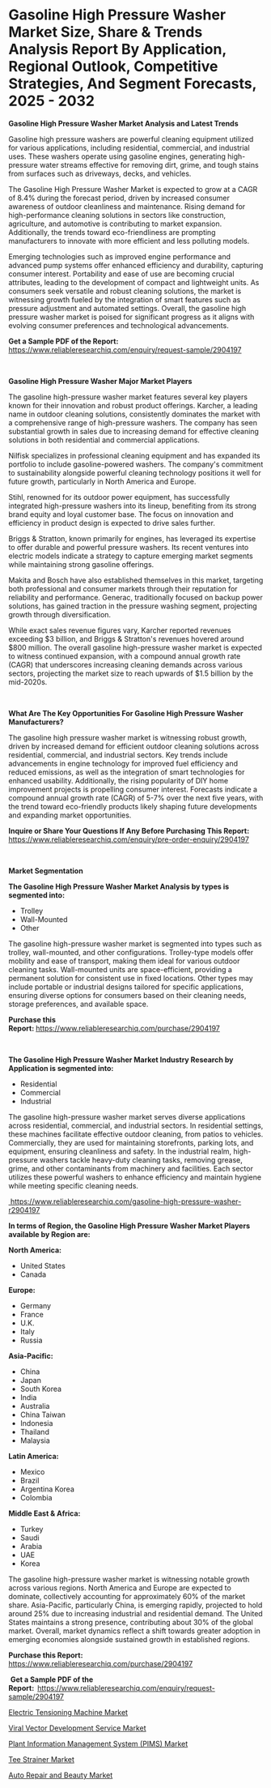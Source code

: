 <p><h1>Gasoline High Pressure Washer Market Size, Share & Trends Analysis Report By Application, Regional Outlook, Competitive Strategies, And Segment Forecasts, 2025 - 2032</h1></p><p><strong>Gasoline High Pressure Washer Market Analysis and Latest Trends</strong></p>
<p><p>Gasoline high pressure washers are powerful cleaning equipment utilized for various applications, including residential, commercial, and industrial uses. These washers operate using gasoline engines, generating high-pressure water streams effective for removing dirt, grime, and tough stains from surfaces such as driveways, decks, and vehicles.</p><p>The Gasoline High Pressure Washer Market is expected to grow at a CAGR of 8.4% during the forecast period, driven by increased consumer awareness of outdoor cleanliness and maintenance. Rising demand for high-performance cleaning solutions in sectors like construction, agriculture, and automotive is contributing to market expansion. Additionally, the trends toward eco-friendliness are prompting manufacturers to innovate with more efficient and less polluting models.</p><p>Emerging technologies such as improved engine performance and advanced pump systems offer enhanced efficiency and durability, capturing consumer interest. Portability and ease of use are becoming crucial attributes, leading to the development of compact and lightweight units. As consumers seek versatile and robust cleaning solutions, the market is witnessing growth fueled by the integration of smart features such as pressure adjustment and automated settings. Overall, the gasoline high pressure washer market is poised for significant progress as it aligns with evolving consumer preferences and technological advancements.</p></p>
<p><strong>Get a Sample PDF of the Report:&nbsp;</strong> <a href="https://www.reliableresearchiq.com/enquiry/request-sample/2904197?utm_campaign=1121&utm_medium=2&utm_source=Github&utm_content=ia&utm_term=11032025&utm_id=gasoline-high-pressure-washer">https://www.reliableresearchiq.com/enquiry/request-sample/2904197</a></p>
<p>&nbsp;</p>
<p><strong>Gasoline High Pressure Washer Major Market Players</strong></p>
<p><p>The gasoline high-pressure washer market features several key players known for their innovation and robust product offerings. Karcher, a leading name in outdoor cleaning solutions, consistently dominates the market with a comprehensive range of high-pressure washers. The company has seen substantial growth in sales due to increasing demand for effective cleaning solutions in both residential and commercial applications.</p><p>Nilfisk specializes in professional cleaning equipment and has expanded its portfolio to include gasoline-powered washers. The company's commitment to sustainability alongside powerful cleaning technology positions it well for future growth, particularly in North America and Europe.</p><p>Stihl, renowned for its outdoor power equipment, has successfully integrated high-pressure washers into its lineup, benefiting from its strong brand equity and loyal customer base. The focus on innovation and efficiency in product design is expected to drive sales further.</p><p>Briggs & Stratton, known primarily for engines, has leveraged its expertise to offer durable and powerful pressure washers. Its recent ventures into electric models indicate a strategy to capture emerging market segments while maintaining strong gasoline offerings.</p><p>Makita and Bosch have also established themselves in this market, targeting both professional and consumer markets through their reputation for reliability and performance. Generac, traditionally focused on backup power solutions, has gained traction in the pressure washing segment, projecting growth through diversification.</p><p>While exact sales revenue figures vary, Karcher reported revenues exceeding $3 billion, and Briggs & Stratton's revenues hovered around $800 million. The overall gasoline high-pressure washer market is expected to witness continued expansion, with a compound annual growth rate (CAGR) that underscores increasing cleaning demands across various sectors, projecting the market size to reach upwards of $1.5 billion by the mid-2020s.</p></p>
<p>&nbsp;</p>
<p><strong>What Are The Key Opportunities For Gasoline High Pressure Washer Manufacturers?</strong></p>
<p><p>The gasoline high pressure washer market is witnessing robust growth, driven by increased demand for efficient outdoor cleaning solutions across residential, commercial, and industrial sectors. Key trends include advancements in engine technology for improved fuel efficiency and reduced emissions, as well as the integration of smart technologies for enhanced usability. Additionally, the rising popularity of DIY home improvement projects is propelling consumer interest. Forecasts indicate a compound annual growth rate (CAGR) of 5-7% over the next five years, with the trend toward eco-friendly products likely shaping future developments and expanding market opportunities.</p></p>
<p><strong>Inquire or Share Your Questions If Any Before Purchasing This Report:</strong> <a href="https://www.reliableresearchiq.com/enquiry/pre-order-enquiry/2904197?utm_campaign=1121&utm_medium=2&utm_source=Github&utm_content=ia&utm_term=11032025&utm_id=gasoline-high-pressure-washer">https://www.reliableresearchiq.com/enquiry/pre-order-enquiry/2904197</a></p>
<p>&nbsp;</p>
<p><strong>Market Segmentation</strong></p>
<p><strong>The Gasoline High Pressure Washer Market Analysis by types is segmented into:</strong></p>
<p><ul><li>Trolley</li><li>Wall-Mounted</li><li>Other</li></ul></p>
<p><p>The gasoline high-pressure washer market is segmented into types such as trolley, wall-mounted, and other configurations. Trolley-type models offer mobility and ease of transport, making them ideal for various outdoor cleaning tasks. Wall-mounted units are space-efficient, providing a permanent solution for consistent use in fixed locations. Other types may include portable or industrial designs tailored for specific applications, ensuring diverse options for consumers based on their cleaning needs, storage preferences, and available space.</p></p>
<p><strong>Purchase this Report:&nbsp;</strong><a href="https://www.reliableresearchiq.com/purchase/2904197?utm_campaign=1121&utm_medium=2&utm_source=Github&utm_content=ia&utm_term=11032025&utm_id=gasoline-high-pressure-washer">https://www.reliableresearchiq.com/purchase/2904197</a></p>
<p>&nbsp;</p>
<p><strong>The Gasoline High Pressure Washer Market Industry Research by Application is segmented into:</strong></p>
<p><ul><li>Residential</li><li>Commercial</li><li>Industrial</li></ul></p>
<p><p>The gasoline high-pressure washer market serves diverse applications across residential, commercial, and industrial sectors. In residential settings, these machines facilitate effective outdoor cleaning, from patios to vehicles. Commercially, they are used for maintaining storefronts, parking lots, and equipment, ensuring cleanliness and safety. In the industrial realm, high-pressure washers tackle heavy-duty cleaning tasks, removing grease, grime, and other contaminants from machinery and facilities. Each sector utilizes these powerful washers to enhance efficiency and maintain hygiene while meeting specific cleaning needs.</p></p>
<p><a href="https://www.reliableresearchiq.com/gasoline-high-pressure-washer-r2904197?utm_campaign=1121&utm_medium=2&utm_source=Github&utm_content=ia&utm_term=11032025&utm_id=gasoline-high-pressure-washer">&nbsp;https://www.reliableresearchiq.com/gasoline-high-pressure-washer-r2904197</a></p>
<p><strong>In terms of Region, the Gasoline High Pressure Washer Market Players available by Region are:</strong></p>
<p>
    <p> <strong> North America: </strong>
        <ul>
            <li>United States</li>
            <li>Canada</li>
        </ul>
        </p> 
    <p> <strong> Europe: </strong>
        <ul>
            <li>Germany</li>
            <li>France</li>
            <li>U.K.</li>
            <li>Italy</li>
            <li>Russia</li>
        </ul>
        </p> 
    <p> <strong> Asia-Pacific: </strong>
        <ul>
            <li>China</li>
            <li>Japan</li>
            <li>South Korea</li>
            <li>India</li>
            <li>Australia</li>
            <li>China Taiwan</li>
            <li>Indonesia</li>
            <li>Thailand</li>
            <li>Malaysia</li>
        </ul>
        </p> 
    <p> <strong> Latin America: </strong>
        <ul>
            <li>Mexico</li>
            <li>Brazil</li>
            <li>Argentina Korea</li>
            <li>Colombia</li>
        </ul>
        </p> 
    <p> <strong> Middle East & Africa: </strong>
        <ul>
            <li>Turkey</li>
            <li>Saudi</li>
            <li>Arabia</li>
            <li>UAE</li>
            <li>Korea</li>
        </ul>
    </p>
    </p>
<p><p>The gasoline high-pressure washer market is witnessing notable growth across various regions. North America and Europe are expected to dominate, collectively accounting for approximately 60% of the market share. Asia-Pacific, particularly China, is emerging rapidly, projected to hold around 25% due to increasing industrial and residential demand. The United States maintains a strong presence, contributing about 30% of the global market. Overall, market dynamics reflect a shift towards greater adoption in emerging economies alongside sustained growth in established regions.</p></p>
<p><strong>Purchase this Report: </strong><a href="https://www.reliableresearchiq.com/purchase/2904197?utm_campaign=1121&utm_medium=2&utm_source=Github&utm_content=ia&utm_term=11032025&utm_id=gasoline-high-pressure-washer">https://www.reliableresearchiq.com/purchase/2904197</a></p>
<p>&nbsp;<strong>Get a Sample PDF of the Report:&nbsp;&nbsp;</strong><a href="https://www.reliableresearchiq.com/enquiry/request-sample/2904197?utm_campaign=1121&utm_medium=2&utm_source=Github&utm_content=ia&utm_term=11032025&utm_id=gasoline-high-pressure-washer">https://www.reliableresearchiq.com/enquiry/request-sample/2904197</a></p>
<p><strong></strong></p>
<p><p><a href="https://github.com/vassihucz/Market-Research-Report-List-1/blob/main/electric-tensioning-machine-market.md?utm_campaign=1121&utm_medium=2&utm_source=Github&utm_content=ia&utm_term=11032025&utm_id=gasoline-high-pressure-washer">Electric Tensioning Machine Market</a></p><p><a href="https://github.com/shewlisapsai/Market-Research-Report-List-1/blob/main/viral-vector-development-service-market.md?utm_campaign=1121&utm_medium=2&utm_source=Github&utm_content=ia&utm_term=11032025&utm_id=gasoline-high-pressure-washer">Viral Vector Development Service Market</a></p><p><a href="https://github.com/denbelnmer50/Market-Research-Report-List-1/blob/main/plant-information-management-system-pims-market.md?utm_campaign=1121&utm_medium=2&utm_source=Github&utm_content=ia&utm_term=11032025&utm_id=gasoline-high-pressure-washer">Plant Information Management System (PIMS) Market</a></p><p><a href="https://github.com/dibesnayee/Market-Research-Report-List-1/blob/main/tee-strainer-market.md?utm_campaign=1121&utm_medium=2&utm_source=Github&utm_content=ia&utm_term=11032025&utm_id=gasoline-high-pressure-washer">Tee Strainer Market</a></p><p><a href="https://github.com/krulicfidura/Market-Research-Report-List-1/blob/main/auto-repair-and-beauty-market.md?utm_campaign=1121&utm_medium=2&utm_source=Github&utm_content=ia&utm_term=11032025&utm_id=gasoline-high-pressure-washer">Auto Repair and Beauty Market</a></p></p>